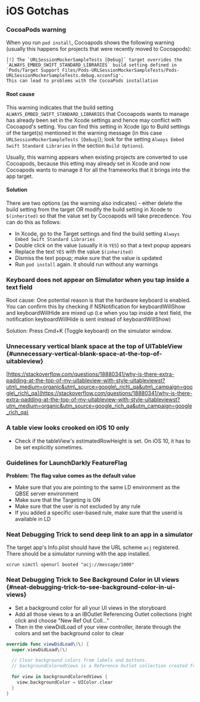 # iOS Gotchas

### CocoaPods warning
When you run `pod install`, Cocoapods shows the following warning (usually this happens for projects that were recently moved to Cocoapods):
```
[!] The `URLSessionMockerSampleTests [Debug]` target overrides the 
`ALWAYS_EMBED_SWIFT_STANDARD_LIBRARIES` build setting defined in 
`Pods/Target Support Files/Pods-URLSessionMockerSampleTests/Pods-URLSessionMockerSampleTests.debug.xcconfig'. 
This can lead to problems with the CocoaPods installation
```
#### Root cause
This warning indicates that the build setting `ALWAYS_EMBED_SWIFT_STANDARD_LIBRARIES` that Cocoapods wants to manage has already been set in the Xcode settings and hence may conflict with Cocoapod's setting. You can find this setting in Xcode (go to Build settings of the target(s) mentioned in the warning message (in this case `URLSessionMockerSampleTests [Debug]`); look for the setting `Always Embed Swift Standard Libraries` in the section `Build Options`).

Usually, this warning appears when existing projects are converted to use Cocoapods, because this etting may already set in Xcode and now Cocoapods wants to manage it for all the frameworks that it brings into the app target. 

#### Solution
There are two options (as the warning also indicates) - either delete the build setting from the target OR modify the build setting in Xcode to `$(inherited)` so that the value set by Cocoapods will take precedence. You can do this as follows:
* In Xcode, go to the Target settings and find the build setting `Always Embed Swift Standard Libraries`
* Double click on the value (usually it is `YES`) so that a text popup appears
* Replace the text `YES` with the value `$(inherited)`
* Dismiss the text popup; make sure that the value is updated
* Run `pod install` again. It should run without any warnings

### Keyboard does not appear on Simulator when you tap inside a text field

Root cause: One potential reason is that the hardware keyboard is enabled. You can confirm this by checking if NSNotification for keyboardWillShow and keyboardWillHide are mixed up \(i.e when you tap inside a text field, the notification keyboardWillHide is sent instead of keyboardWillShow\)

Solution: Press Cmd+K \(Toggle keyboard\) on the simulator window.

### Unnecessary vertical blank space at the top of UITableView {#unnecessary-vertical-blank-space-at-the-top-of-uitableview}

[https://stackoverflow.com/questions/18880341/why-is-there-extra-padding-at-the-top-of-my-uitableview-with-style-uitableviewst?utm\_medium=organic&utm\_source=google\_rich\_qa&utm\_campaign=google\_rich\_qa](https://stackoverflow.com/questions/18880341/why-is-there-extra-padding-at-the-top-of-my-uitableview-with-style-uitableviewst?utm_medium=organic&utm_source=google_rich_qa&utm_campaign=google_rich_qa)

### A table view looks crooked on iOS 10 only

* Check if the tableView's estimatedRowHeight is set. On iOS 10, it has to be set explicitly sometimes.

### Guidelines for LaunchDarkly FeatureFlag

**Problem: The flag value comes as the default value**

* Make sure that you are pointing to the same LD environment as the QBSE server environment
* Make sure that the Targeting is ON
* Make sure that the user is not excluded by any rule
* If you added a specific user-based rule, make sure that the userid is available in LD

### Neat Debugging Trick to send deep link to an app in a simulator
The target app's Info.plist should have the URL scheme `acj` registered. There should be a simulator running with the app installed.
``` 
xcrun simctl openurl booted "acj://message/1000"
```

### Neat Debugging Trick to See Background Color in UI views {#neat-debugging-trick-to-see-background-color-in-ui-views}

* Set a background color for all your UI views in the storyboard
* Add all those views to a an IBOutlet Referencing Outlet collections \(right click and choose "New Ref Out Coll..."
* Then in the viewDidLoad of your view controller, iterate through the colors and set the background color to clear

```swift
override func viewDidLoad\(\) {
  super.viewDidLoad\(\)

  // Clear background colors from labels and buttons.
  // backgroundColoredViews is a Reference Outlet collection created from the Storyboard

  for view in backgroundColoredViews {
    view.backgroundColor = UIColor.clear
  }
}
 ```
